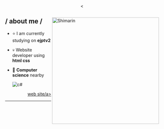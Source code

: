 <p align = center ><<img src="" width"350" > </p>

<div>

<img align="right" width="350" alt="Shimarin" src="https://news.vidyaacademy.ac.in/wp-content/uploads/2020/02/parrot.png"/>

<h2> / about me /</h2>
  
- ⭐ I am currently studying on **ejptv2**
- 💀 Website developer using **html css**
- 👾 **Computer science** nearby
  
    <img src = "https://img.shields.io/badge/c%23-%23239120.svg?style=for-the-badge&logo=c-sharp&logoColor=white" alt = "c#" />
    
  
<div align="right">
<a href="https://parrot-dev.web.app/">web site/a>
  </div>
  </div>

------



